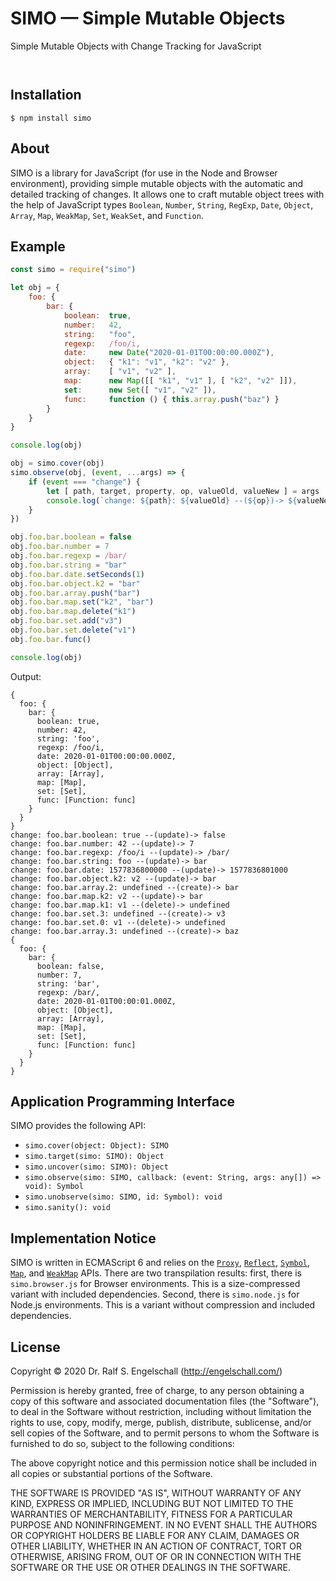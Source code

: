
SIMO &mdash; Simple Mutable Objects
===================================

Simple Mutable Objects with Change Tracking for JavaScript

<p/>
<img src="https://nodei.co/npm/simo.png?downloads=true&stars=true" alt=""/>

<p/>
<img src="https://david-dm.org/rse/simo.png" alt=""/>

Installation
------------

```shell
$ npm install simo
```

About
-----

SIMO is a library for JavaScript (for use in the Node and Browser
environment), providing simple mutable objects with the automatic and
detailed tracking of changes. It allows one to craft mutable object
trees with the help of JavaScript types `Boolean`, `Number`, `String`,
`RegExp`, `Date`, `Object`, `Array`, `Map`, `WeakMap`, `Set`, `WeakSet`,
and `Function`.

Example
-------

```js
const simo = require("simo")

let obj = {
    foo: {
        bar: {
            boolean:  true,
            number:   42,
            string:   "foo",
            regexp:   /foo/i,
            date:     new Date("2020-01-01T00:00:00.000Z"),
            object:   { "k1": "v1", "k2": "v2" },
            array:    [ "v1", "v2" ],
            map:      new Map([[ "k1", "v1" ], [ "k2", "v2" ]]),
            set:      new Set([ "v1", "v2" ]),
            func:     function () { this.array.push("baz") }
        }
    }
}

console.log(obj)

obj = simo.cover(obj)
simo.observe(obj, (event, ...args) => {
    if (event === "change") {
        let [ path, target, property, op, valueOld, valueNew ] = args
        console.log(`change: ${path}: ${valueOld} --(${op})-> ${valueNew}`)
    }
})

obj.foo.bar.boolean = false
obj.foo.bar.number = 7
obj.foo.bar.regexp = /bar/
obj.foo.bar.string = "bar"
obj.foo.bar.date.setSeconds(1)
obj.foo.bar.object.k2 = "bar"
obj.foo.bar.array.push("bar")
obj.foo.bar.map.set("k2", "bar")
obj.foo.bar.map.delete("k1")
obj.foo.bar.set.add("v3")
obj.foo.bar.set.delete("v1")
obj.foo.bar.func()

console.log(obj)
```

Output:

```
{
  foo: {
    bar: {
      boolean: true,
      number: 42,
      string: 'foo',
      regexp: /foo/i,
      date: 2020-01-01T00:00:00.000Z,
      object: [Object],
      array: [Array],
      map: [Map],
      set: [Set],
      func: [Function: func]
    }
  }
}
change: foo.bar.boolean: true --(update)-> false
change: foo.bar.number: 42 --(update)-> 7
change: foo.bar.regexp: /foo/i --(update)-> /bar/
change: foo.bar.string: foo --(update)-> bar
change: foo.bar.date: 1577836800000 --(update)-> 1577836801000
change: foo.bar.object.k2: v2 --(update)-> bar
change: foo.bar.array.2: undefined --(create)-> bar
change: foo.bar.map.k2: v2 --(update)-> bar
change: foo.bar.map.k1: v1 --(delete)-> undefined
change: foo.bar.set.3: undefined --(create)-> v3
change: foo.bar.set.0: v1 --(delete)-> undefined
change: foo.bar.array.3: undefined --(create)-> baz
{
  foo: {
    bar: {
      boolean: false,
      number: 7,
      string: 'bar',
      regexp: /bar/,
      date: 2020-01-01T00:00:01.000Z,
      object: [Object],
      array: [Array],
      map: [Map],
      set: [Set],
      func: [Function: func]
    }
  }
}
```

Application Programming Interface
---------------------------------

SIMO provides the following API:

- `simo.cover(object: Object): SIMO`
- `simo.target(simo: SIMO): Object`
- `simo.uncover(simo: SIMO): Object`
- `simo.observe(simo: SIMO, callback: (event: String, args: any[]) => void): Symbol`
- `simo.unobserve(simo: SIMO, id: Symbol): void`
- `simo.sanity(): void`

Implementation Notice
---------------------

SIMO is written in ECMAScript 6 and relies on the [`Proxy`](https://developer.mozilla.org/en-US/docs/Web/JavaScript/Reference/Global_Objects/Proxy),
[`Reflect`](https://developer.mozilla.org/en-US/docs/Web/JavaScript/Reference/Global_Objects/Reflect),
[`Symbol`](https://developer.mozilla.org/en-US/docs/Web/JavaScript/Reference/Global_Objects/Symbol),
[`Map`](https://developer.mozilla.org/en-US/docs/Web/JavaScript/Reference/Global_Objects/Map), and
[`WeakMap`](https://developer.mozilla.org/en-US/docs/Web/JavaScript/Reference/Global_Objects/WeakMap)
APIs. There are two transpilation results: first, there is
`simo.browser.js` for Browser environments. This is a size-compressed
variant with included dependencies. Second, there is `simo.node.js` for
Node.js environments. This is a variant without compression and included
dependencies.

License
-------

Copyright &copy; 2020 Dr. Ralf S. Engelschall (http://engelschall.com/)

Permission is hereby granted, free of charge, to any person obtaining
a copy of this software and associated documentation files (the
"Software"), to deal in the Software without restriction, including
without limitation the rights to use, copy, modify, merge, publish,
distribute, sublicense, and/or sell copies of the Software, and to
permit persons to whom the Software is furnished to do so, subject to
the following conditions:

The above copyright notice and this permission notice shall be included
in all copies or substantial portions of the Software.

THE SOFTWARE IS PROVIDED "AS IS", WITHOUT WARRANTY OF ANY KIND,
EXPRESS OR IMPLIED, INCLUDING BUT NOT LIMITED TO THE WARRANTIES OF
MERCHANTABILITY, FITNESS FOR A PARTICULAR PURPOSE AND NONINFRINGEMENT.
IN NO EVENT SHALL THE AUTHORS OR COPYRIGHT HOLDERS BE LIABLE FOR ANY
CLAIM, DAMAGES OR OTHER LIABILITY, WHETHER IN AN ACTION OF CONTRACT,
TORT OR OTHERWISE, ARISING FROM, OUT OF OR IN CONNECTION WITH THE
SOFTWARE OR THE USE OR OTHER DEALINGS IN THE SOFTWARE.


